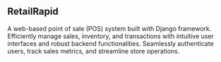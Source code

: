 ## RetailRapid
A web-based point of sale (POS) system built with Django framework. Efficiently manage sales, inventory, and transactions with intuitive user interfaces and robust backend functionalities. Seamlessly authenticate users, track sales metrics, and streamline store operations.
